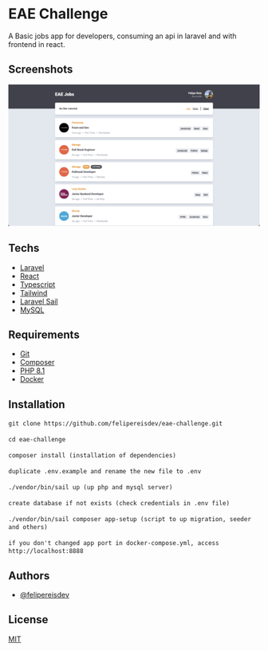 
# EAE Challenge

A Basic jobs app for developers, consuming an api in laravel and with frontend in react.


## Screenshots

![App Screenshot](https://github.com/felipereisdev/eae-challenge/blob/master/screenshot.png?raw=true)


## Techs

* [Laravel](https://laravel.com/)
* [React](https://git-scm.com/)
* [Typescript](https://www.typescriptlang.org/)
* [Tailwind](https://tailwindcss.com/)
* [Laravel Sail](https://laravel.com/docs/9.x/sail)
* [MySQL](https://www.mysql.com/)

## Requirements

* [Git](https://git-scm.com/)
* [Composer](https://git-scm.com/)
* [PHP 8.1](https://www.php.net/)
* [Docker](https://www.docker.com/)

## Installation

```console
git clone https://github.com/felipereisdev/eae-challenge.git

cd eae-challenge

composer install (installation of dependencies)

duplicate .env.example and rename the new file to .env

./vendor/bin/sail up (up php and mysql server)

create database if not exists (check credentials in .env file)

./vendor/bin/sail composer app-setup (script to up migration, seeder and others)

if you don't changed app port in docker-compose.yml, access http://localhost:8888

```
## Authors

- [@felipereisdev](https://www.linkedin.com/in/felipereisdev/)


## License

[MIT](https://choosealicense.com/licenses/mit/)

